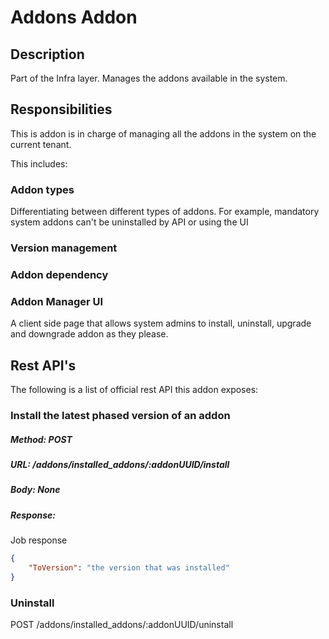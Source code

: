# Addons Addon

## Description
Part of the Infra layer. Manages the addons available in the system.

## Responsibilities
This is addon is in charge of managing all the addons in the system on the current tenant.

This includes: 
### Addon types
Differentiating between different types of addons. For example, mandatory system addons can't be uninstalled by API or using the UI

### Version management

### Addon dependency

### Addon Manager UI
A client side page that allows system admins to install, uninstall, upgrade and downgrade addon as they please.

## Rest API's

The following is a list of official rest API this addon exposes:

### Install the latest phased version of an addon
##### **Method:** POST
##### **URL:** /addons/installed_addons/:addonUUID/install
##### **Body:** None
##### **Response:** 
Job response
```json
{
    "ToVersion": "the version that was installed"
}
```

### Uninstall
POST /addons/installed_addons/:addonUUID/uninstall